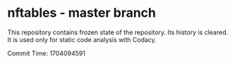 # nftables - master branch

This repository contains frozen state of the repository.
Its history is cleared. It is used only for static code
analysis with Codacy.

Commit Time: 1704094591